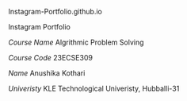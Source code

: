 Instagram-Portfolio.github.io

Instagram Portfolio

*Course Name*
  Algrithmic Problem Solving

*Course Code*
  23ECSE309

*Name*
  Anushika Kothari

*Univeristy*
  KLE Technological Univeristy, Hubballi-31

